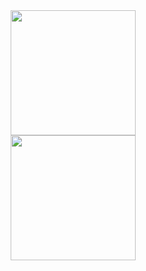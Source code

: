<div style="margin-left:20%">
    <img height=200  src="https://github-readme-stats.vercel.app/api/top-langs/?username=FlowerInTheRain&theme=vue-dark&layout=compact&card_width=300px&line_height=25&langs_count=14&text_bold=true" />
  <img height=200 src="https://github-readme-stats.vercel.app/api?username=FlowerInTheRain&theme=vue-dark&card_width=300px&include_all_commits=false&hide_rank=true" />
</div>


<!--
**FlowerInTheRain/FlowerInTheRain** is a ✨ _special_ ✨ repository because its `README.md` (this file) appears on your GitHub profile.

Here are some ideas to get you started:

- 🔭 I’m currently working on ...
- 🌱 I’m currently learning ...
- 👯 I’m looking to collaborate on ...
- 🤔 I’m looking for help with ...
- 💬 Ask me about ...
- 📫 How to reach me: ...
- 😄 Pronouns: ...
- ⚡ Fun fact: ...
-->
